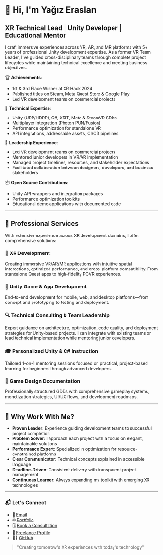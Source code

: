# 👋 Hi, I'm Yağız Eraslan

## XR Technical Lead | Unity Developer | Educational Mentor

I craft immersive experiences across VR, AR, and MR platforms with 5+ years of professional Unity development expertise. As a former VR Team Leader, I've guided cross-disciplinary teams through complete project lifecycles while maintaining technical excellence and meeting business objectives.

🏆 **Achievements**: 
- 1st & 3rd Place Winner at XR Hack 2024
- Published titles on Steam, Meta Quest Store & Google Play
- Led VR development teams on commercial projects

🧰 **Technical Expertise**: 
- Unity (URP/HDRP), C#, XRIT, Meta & SteamVR SDKs
- Multiplayer integration (Photon PUN/Fusion)
- Performance optimization for standalone VR
- API integrations, addressable assets, CI/CD pipelines

👥 **Leadership Experience**:
- Led VR development teams on commercial projects
- Mentored junior developers in VR/AR implementation
- Managed project timelines, resources, and stakeholder expectations
- Facilitated collaboration between designers, developers, and business stakeholders

📦 **Open Source Contributions**:
- Unity API wrappers and integration packages
- Performance optimization toolkits
- Educational demo applications with documented code

---

## 💼 Professional Services

With extensive experience across XR development domains, I offer comprehensive solutions:

### 🥽 **XR Development**
Creating immersive VR/AR/MR applications with intuitive spatial interactions, optimized performance, and cross-platform compatibility. From standalone Quest apps to high-fidelity PCVR experiences.

### 📱 **Unity Game & App Development**
End-to-end development for mobile, web, and desktop platforms—from concept and prototyping to testing and deployment.

### 🔍 **Technical Consulting & Team Leadership**
Expert guidance on architecture, optimization, code quality, and deployment strategies for Unity-based projects. I can integrate with existing teams or lead technical implementation while mentoring junior developers.

### 🎓 **Personalized Unity & C# Instruction**
Tailored 1-on-1 mentoring sessions focused on practical, project-based learning for beginners through advanced developers.

### 📝 **Game Design Documentation**
Professionally structured GDDs with comprehensive gameplay systems, monetization strategies, UI/UX flows, and development roadmaps.

---

## 🌟 Why Work With Me?

- **Proven Leader**: Experience guiding development teams to successful project completion
- **Problem Solver**: I approach each project with a focus on elegant, maintainable solutions
- **Performance Expert**: Specialized in optimization for resource-constrained platforms
- **Clear Communicator**: Technical concepts explained in accessible language
- **Deadline-Driven**: Consistent delivery with transparent project management
- **Continuous Learner**: Always expanding my toolkit with emerging XR technologies

---

### 📬 Let's Connect

- 📧 [Email](mailto:yagizeraslan@gmail.com)
- 🌐 [Portfolio](https://tranquil-cello-083.notion.site/Yagiz-Eraslan-Portfolio-f3c86c6e1fe3488d9b9223810a11da1a?pvs=74)
- 🗓️ [Book a Consultation](https://calendly.com/yagizeraslan/30min)
- 💼 [Freelance Profile](https://www.upwork.com/freelancers/~0172bc179cabe5094a)
- 👨‍💻 [GitHub](https://github.com/yagizeraslan)

> "Creating tomorrow's XR experiences with today's technology"
